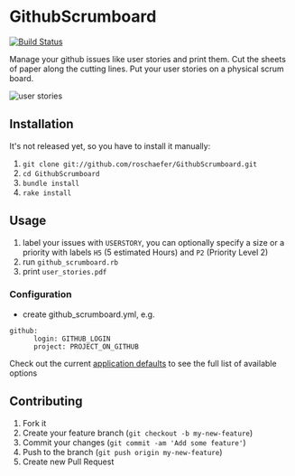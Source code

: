 # GithubScrumboard
[![Build Status](https://travis-ci.org/roschaefer/GithubScrumboard.png)](https://travis-ci.org/teamaker/GithubScrumboard)

Manage your github issues like user stories and print them. Cut the sheets of paper along the cutting lines. Put your user stories on a physical scrum board.

![user stories](https://raw.github.com/roschaefer/GithubScrumboard/master/user_stories.png)


## Installation

It's not released yet, so you have to install it manually:

1. ```git clone git://github.com/roschaefer/GithubScrumboard.git```
2. ```cd GithubScrumboard```
3. ```bundle install```
4. ```rake install```

## Usage
1. label your issues with ```USERSTORY```, you can optionally specify a size or a priority with labels ```H5``` (5 estimated Hours) and ```P2``` (Priority Level 2)
2. run ```github_scrumboard.rb```
3. print ```user_stories.pdf```

### Configuration
* create github_scrumboard.yml, e.g.
<pre><code>github:
      login: GITHUB_LOGIN
      project: PROJECT_ON_GITHUB
</code></pre>

Check out the current [application defaults](lib/github_scrumboard/defaults.yml) to see the full list of available options
## Contributing

1. Fork it
2. Create your feature branch (`git checkout -b my-new-feature`)
3. Commit your changes (`git commit -am 'Add some feature'`)
4. Push to the branch (`git push origin my-new-feature`)
5. Create new Pull Request

